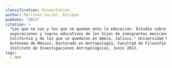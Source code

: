 ```yaml
---
classification: Dissertation
author: Martínez Curiel, Enrique
pubDate: "2013"
citation: >
  "Los que se van y los que se quedan ante la educación. Estudio sobre las
  aspiraciones y logros educativos de los hijos de inmigrantes mexicanos en
  California y de los que se quedaron en Ameca, Jalisco." Universidad Nacional
  Autónoma de México, Doctorado en Antropología, Facultad de Filosofía y Letras,
  Instituto de Investigaciones Antropológicas, Junio 2013.
tags:
  - MMP
---
```

